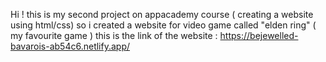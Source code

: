 Hi ! this is my second project on appacademy course ( creating a website using html/css) so i created a website for video game called "elden ring" ( my favourite game ) 
this is the link of the website : https://bejewelled-bavarois-ab54c6.netlify.app/
